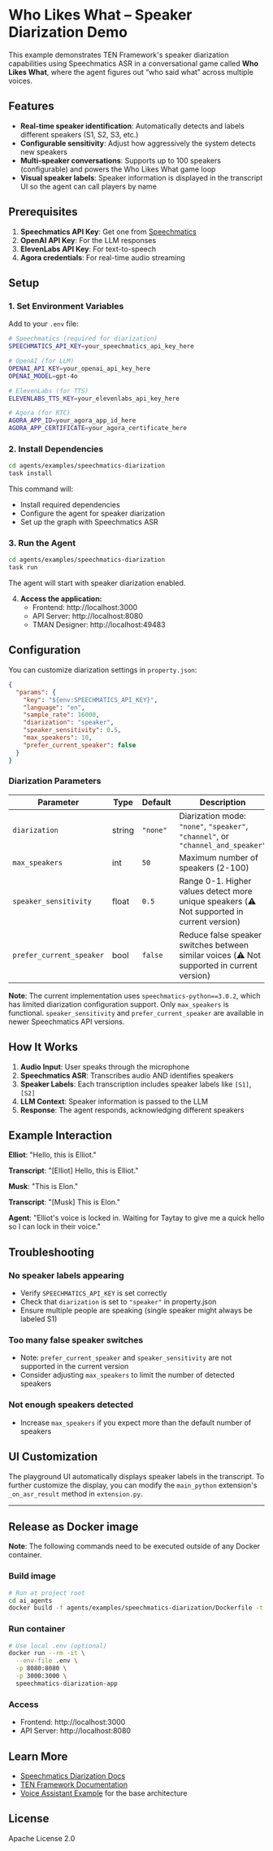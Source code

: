 # Who Likes What – Speaker Diarization Demo

This example demonstrates TEN Framework's speaker diarization capabilities using Speechmatics ASR in a conversational game called **Who Likes What**, where the agent figures out “who said what” across multiple voices.

## Features

- **Real-time speaker identification**: Automatically detects and labels different speakers (S1, S2, S3, etc.)
- **Configurable sensitivity**: Adjust how aggressively the system detects new speakers
- **Multi-speaker conversations**: Supports up to 100 speakers (configurable) and powers the Who Likes What game loop
- **Visual speaker labels**: Speaker information is displayed in the transcript UI so the agent can call players by name

## Prerequisites

1. **Speechmatics API Key**: Get one from [Speechmatics](https://www.speechmatics.com/)
2. **OpenAI API Key**: For the LLM responses
3. **ElevenLabs API Key**: For text-to-speech
4. **Agora credentials**: For real-time audio streaming

## Setup

### 1. Set Environment Variables

Add to your `.env` file:

```bash
# Speechmatics (required for diarization)
SPEECHMATICS_API_KEY=your_speechmatics_api_key_here

# OpenAI (for LLM)
OPENAI_API_KEY=your_openai_api_key_here
OPENAI_MODEL=gpt-4o

# ElevenLabs (for TTS)
ELEVENLABS_TTS_KEY=your_elevenlabs_api_key_here

# Agora (for RTC)
AGORA_APP_ID=your_agora_app_id_here
AGORA_APP_CERTIFICATE=your_agora_certificate_here
```

### 2. Install Dependencies

```bash
cd agents/examples/speechmatics-diarization
task install
```

This command will:
- Install required dependencies
- Configure the agent for speaker diarization
- Set up the graph with Speechmatics ASR

### 3. Run the Agent

```bash
cd agents/examples/speechmatics-diarization
task run
```

The agent will start with speaker diarization enabled.

4. **Access the application:**
   - Frontend: http://localhost:3000
   - API Server: http://localhost:8080
   - TMAN Designer: http://localhost:49483

## Configuration

You can customize diarization settings in `property.json`:

```json
{
  "params": {
    "key": "${env:SPEECHMATICS_API_KEY}",
    "language": "en",
    "sample_rate": 16000,
    "diarization": "speaker",
    "speaker_sensitivity": 0.5,
    "max_speakers": 10,
    "prefer_current_speaker": false
  }
}
```

### Diarization Parameters

| Parameter | Type | Default | Description |
|-----------|------|---------|-------------|
| `diarization` | string | `"none"` | Diarization mode: `"none"`, `"speaker"`, `"channel"`, or `"channel_and_speaker"` |
| `max_speakers` | int | `50` | Maximum number of speakers (2-100) |
| `speaker_sensitivity` | float | `0.5` | Range 0-1. Higher values detect more unique speakers (⚠️ Not supported in current version) |
| `prefer_current_speaker` | bool | `false` | Reduce false speaker switches between similar voices (⚠️ Not supported in current version) |

**Note**: The current implementation uses `speechmatics-python==3.0.2`, which has limited diarization configuration support. Only `max_speakers` is functional. `speaker_sensitivity` and `prefer_current_speaker` are available in newer Speechmatics API versions.

## How It Works

1. **Audio Input**: User speaks through the microphone
2. **Speechmatics ASR**: Transcribes audio AND identifies speakers
3. **Speaker Labels**: Each transcription includes speaker labels like `[S1]`, `[S2]`
4. **LLM Context**: Speaker information is passed to the LLM
5. **Response**: The agent responds, acknowledging different speakers

## Example Interaction

**Elliot**: "Hello, this is Elliot."

**Transcript**: "[Elliot] Hello, this is Elliot."

**Musk**: "This is Elon."

**Transcript**: "[Musk] This is Elon."

**Agent**: "Elliot's voice is locked in. Waiting for Taytay to give me a quick hello so I can lock in their voice."

## Troubleshooting

### No speaker labels appearing

- Verify `SPEECHMATICS_API_KEY` is set correctly
- Check that `diarization` is set to `"speaker"` in property.json
- Ensure multiple people are speaking (single speaker might always be labeled S1)

### Too many false speaker switches

- Note: `prefer_current_speaker` and `speaker_sensitivity` are not supported in the current version
- Consider adjusting `max_speakers` to limit the number of detected speakers

### Not enough speakers detected

- Increase `max_speakers` if you expect more than the default number of speakers

## UI Customization

The playground UI automatically displays speaker labels in the transcript. To further customize the display, you can modify the `main_python` extension's `_on_asr_result` method in `extension.py`.

---

## Release as Docker image

**Note**: The following commands need to be executed outside of any Docker container.

### Build image
```bash
# Run at project root
cd ai_agents
docker build -f agents/examples/speechmatics-diarization/Dockerfile -t speechmatics-diarization-app .
```

### Run container
```bash
# Use local .env (optional)
docker run --rm -it \
  --env-file .env \
  -p 8080:8080 \
  -p 3000:3000 \
  speechmatics-diarization-app
```

### Access
- Frontend: http://localhost:3000
- API Server: http://localhost:8080

## Learn More

- [Speechmatics Diarization Docs](https://docs.speechmatics.com/speech-to-text/features/diarization)
- [TEN Framework Documentation](https://doc.theten.ai)
- [Voice Assistant Example](../voice-assistant/) for the base architecture

## License

Apache License 2.0
